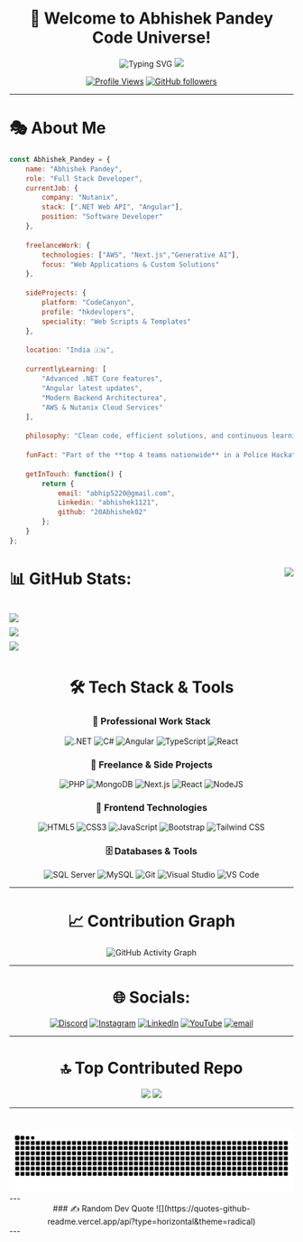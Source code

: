 <div align="center">
  
# 🚀 Welcome to Abhishek Pandey Code Universe! 

<img src="https://readme-typing-svg.herokuapp.com?font=Fira+Code&size=30&pause=1000&color=36BCF7&center=true&vCenter=true&width=700&lines=Full+Stack+Developer+%F0%9F%9A%80;Expert+in+HTML+CSS+Javascript+%F0%9F%94%A7;React+Frontend+Developer+%E2%9A%A1;Always+Building+%F0%9F%8F%97%EF%B8%8F" alt="Typing SVG" />

<img src="https://user-images.githubusercontent.com/74038190/225813708-98b745f2-7d22-48cf-9150-083f1b00d6c9.gif" width="500">

[![Profile Views](https://komarev.com/ghpvc/?username=20Abhishek02&color=blueviolet&style=for-the-badge)](https://github.com/20Abhishek02)
[![GitHub followers](https://img.shields.io/github/followers/20Abhishek02?style=for-the-badge&color=blue)](https://github.com/b)

</div>

---

# 🎭 About Me

```javascript
const Abhishek_Pandey = {
    name: "Abhishek Pandey",
    role: "Full Stack Developer",
    currentJob: {
        company: "Nutanix",
        stack: [".NET Web API", "Angular"],
        position: "Software Developer"
    },
    
    freelanceWork: {
        technologies: ["AWS", "Next.js","Generative AI"],
        focus: "Web Applications & Custom Solutions"
    },
    
    sideProjects: {
        platform: "CodeCanyon",
        profile: "hkdevlopers",
        speciality: "Web Scripts & Templates"
    },
    
    location: "India 🇮🇳",
    
    currentlyLearning: [
        "Advanced .NET Core features",
        "Angular latest updates",
        "Modern Backend Architecturea",
        "AWS & Nutanix Cloud Services"
    ],
    
    philosophy: "Clean code, efficient solutions, and continuous learning!",
    
    funFact: "Part of the **top 4 teams nationwide** in a Police Hackathon and awarded **“Innovator of the Year 2023”** at CU.",
    
    getInTouch: function() {
        return {
            email: "abhip5220@gmail.com",
            Linkedin: "abhishek1121",
            github: "20Abhishek02"
        };
    }
};
```
#

<img align="right" height="165" src="https://i.imgflip.com/a0htel.gif"  />

# 📊 GitHub Stats:

![](https://github-readme-stats.vercel.app/api?username=20Abhishek02&theme=swift&hide_border=false&include_all_commits=false&count_private=false)<br/>
![](https://nirzak-streak-stats.vercel.app/?user=20Abhishek02&theme=swift&hide_border=false)<br/>
![](https://github-readme-stats.vercel.app/api/top-langs/?username=20Abhishek02&theme=swift&hide_border=false&include_all_commits=false&count_private=false&layout=compact)
---
<div align="center">
  
# **🛠️ Tech Stack & Tools**

### 💼 Professional Work Stack
![.NET](https://img.shields.io/badge/.NET-5C2D91?style=for-the-badge&logo=.net&logoColor=white)
![C#](https://img.shields.io/badge/C%23-239120?style=for-the-badge&logo=c-sharp&logoColor=white)
![Angular](https://img.shields.io/badge/Angular-DD0031?style=for-the-badge&logo=angular&logoColor=white)
![TypeScript](https://img.shields.io/badge/TypeScript-007ACC?style=for-the-badge&logo=typescript&logoColor=white)
![React](https://img.shields.io/badge/react-%2320232a.svg?style=for-the-badge&logo=react&logoColor=%2361DAFB)

### 🚀 Freelance & Side Projects
![PHP](https://img.shields.io/badge/PHP-777BB4?style=for-the-badge&logo=php&logoColor=white)
![MongoDB](https://img.shields.io/badge/MongoDB-%234ea94b.svg?style=for-the-badge&logo=mongodb&logoColor=white) 
![Next.js](https://img.shields.io/badge/Next.js-000000?style=for-the-badge&logo=next.js&logoColor=white)
![React](https://img.shields.io/badge/React-20232A?style=for-the-badge&logo=react&logoColor=61DAFB)
![NodeJS](https://img.shields.io/badge/node.js-6DA55F?style=for-the-badge&logo=node.js&logoColor=white) 

### 🎨 Frontend Technologies
![HTML5](https://img.shields.io/badge/HTML5-E34F26?style=for-the-badge&logo=html5&logoColor=white)
![CSS3](https://img.shields.io/badge/CSS3-1572B6?style=for-the-badge&logo=css3&logoColor=white)
![JavaScript](https://img.shields.io/badge/JavaScript-F7DF1E?style=for-the-badge&logo=javascript&logoColor=black)
![Bootstrap](https://img.shields.io/badge/Bootstrap-563D7C?style=for-the-badge&logo=bootstrap&logoColor=white)
![Tailwind CSS](https://img.shields.io/badge/Tailwind_CSS-38B2AC?style=for-the-badge&logo=tailwind-css&logoColor=white)

### 🗄️ Databases & Tools
![SQL Server](https://img.shields.io/badge/Microsoft_SQL_Server-CC2927?style=for-the-badge&logo=microsoft-sql-server&logoColor=white)
![MySQL](https://img.shields.io/badge/MySQL-00000F?style=for-the-badge&logo=mysql&logoColor=white)
![Git](https://img.shields.io/badge/Git-F05032?style=for-the-badge&logo=git&logoColor=white)
![Visual Studio](https://img.shields.io/badge/Visual_Studio-5C2D91?style=for-the-badge&logo=visual%20studio&logoColor=white)
![VS Code](https://img.shields.io/badge/VS_Code-007ACC?style=for-the-badge&logo=visual-studio-code&logoColor=white)

</div>

---

<div align="center">
  
# 📈 Contribution Graph

![GitHub Activity Graph](https://github-readme-activity-graph.vercel.app/graph?username=20Abhishek02&theme=tokyo-night&hide_border=true)

</div>

---

<div align="center">

# 🌐 Socials:
[![Discord](https://img.shields.io/badge/Discord-%237289DA.svg?logo=discord&logoColor=white)](https://discord.gg/https://discord.com/channels/724471425808990248) [![Instagram](https://img.shields.io/badge/Instagram-%23E4405F.svg?logo=Instagram&logoColor=white)](https://instagram.com/https://www.instagram.com/wiseplayyt/) [![LinkedIn](https://img.shields.io/badge/LinkedIn-%230077B5.svg?logo=linkedin&logoColor=white)](https://linkedin.com/in/https://www.linkedin.com/in/abhishek1121/) [![YouTube](https://img.shields.io/badge/YouTube-%23FF0000.svg?logo=YouTube&logoColor=white)](https://youtube.com/@https://www.youtube.com/@WisePlayYT) [![email](https://img.shields.io/badge/Email-D14836?logo=gmail&logoColor=white)](mailto:abhip5220@gmail.com) 

</div>

---
<div align="center">
  
# 🔝 Top Contributed Repo
![](https://github-contributor-stats.vercel.app/api?username=20Abhishek02&limit=5&theme=dark&combine_all_yearly_contributions=true)
[![](https://visitcount.itsvg.in/api?id=20Abhishek02&icon=0&color=0)](https://visitcount.itsvg.in)

</div>

---

#

<img src="https://raw.githubusercontent.com/20Abhishek02/20Abhishek02/output/snake.svg" alt="Snake animation" />
---
<div align="center">
### ✍️ Random Dev Quote
![](https://quotes-github-readme.vercel.app/api?type=horizontal&theme=radical)
</div>
---

